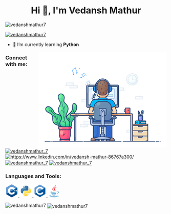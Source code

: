 <h1 align="center">Hi 👋, I'm Vedansh Mathur</h1>
<p align="left"> <img src="https://komarev.com/ghpvc/?username=vedanshmathur7&label=Profile%20views&color=0e75b6&style=flat" alt="vedanshmathur7" /> </p>

<p align="left"> <a href="https://github.com/ryo-ma/github-profile-trophy"><img src="https://github-profile-trophy.vercel.app/?username=vedanshmathur7" alt="vedanshmathur7" /></a> </p>

- 🌱 I’m currently learning **Python**

<img align="right" alt="coding" width="400" src="https://raw.githubusercontent.com/SupianIDz/SupianIDz/main/coding.gif">

<h3 align="left">Connect with me:</h3>
<p align="left">
<a href="https://twitter.com/vedanshmathur_7" target="blank"><img align="center" src="https://raw.githubusercontent.com/rahuldkjain/github-profile-readme-generator/master/src/images/icons/Social/twitter.svg" alt="vedanshmathur_7" height="30" width="40" /></a>
<a href="https://linkedin.com/in/vedansh-mathur-86767a300/" target="blank"><img align="center" src="https://raw.githubusercontent.com/rahuldkjain/github-profile-readme-generator/master/src/images/icons/Social/linked-in-alt.svg" alt="https://www.linkedin.com/in/vedansh-mathur-86767a300/" height="30" width="40" /></a>
<a href="https://instagram.com/vedanshmathur_7" target="blank"><img align="center" src="https://raw.githubusercontent.com/rahuldkjain/github-profile-readme-generator/master/src/images/icons/Social/instagram.svg" alt="vedanshmathur_7" height="30" width="40" /></a>
<a href="https://www.leetcode.com/vedanshmathur_7" target="blank"><img align="center" src="https://raw.githubusercontent.com/rahuldkjain/github-profile-readme-generator/master/src/images/icons/Social/leet-code.svg" alt="vedanshmathur_7" height="30" width="40" /></a>
</p>

<h3 align="left">Languages and Tools:</h3>
<p align="left"> 
  <a href="https://www.w3schools.com/cpp/" target="_blank" rel="noreferrer"> 
    <img src="https://raw.githubusercontent.com/devicons/devicon/master/icons/cplusplus/cplusplus-original.svg" alt="cplusplus" width="40" height="40"/> 
  </a> 
  <a href="https://www.w3schools.com/python/" target="_blank" rel="noreferrer"> 
    <img src="https://raw.githubusercontent.com/devicons/devicon/master/icons/python/python-original.svg" alt="python" width="40" height="40"/> 
  </a> 
  <a href="https://www.w3schools.com/c/" target="_blank" rel="noreferrer"> 
    <img src="https://raw.githubusercontent.com/devicons/devicon/master/icons/c/c-original.svg" alt="c" width="40" height="40"/> 
  </a>
  <a href="https://www.java.com/" target="_blank" rel="noreferrer"> 
    <img src="https://raw.githubusercontent.com/devicons/devicon/master/icons/java/java-original.svg" alt="java" width="40" height="40"/> 
  </a>
</p>

<p><img align="left" src="https://github-readme-stats.vercel.app/api/top-langs?username=vedanshmathur7&show_icons=true&locale=en&layout=compact" alt="vedanshmathur7" /></p>

<p>&nbsp;<img align="center" src="https://github-readme-stats.vercel.app/api?username=vedanshmathur7&show_icons=true&locale=en" alt="vedanshmathur7" /></p>
